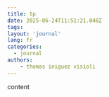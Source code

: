 ```yaml
---
title: tp
date: 2025-06-24T11:51:21.048Z
tags:
layout: 'journal'
lang: fr
categories: 
  - journal
authors:
    - thomas iniguez visioli
---
```

content 